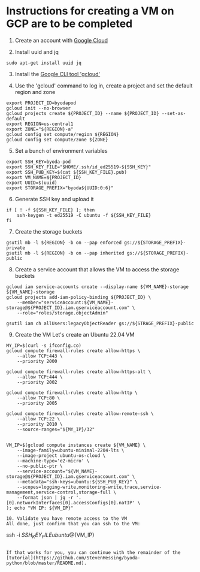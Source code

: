 # Instructions for creating a VM on GCP are to be completed

1. Create an account with [Google Cloud](https://console.cloud.google.com/)

2. Install uuid and jq
```
sudo apt-get install uuid jq
```

3. Install the [Google CLI tool 'gcloud'](https://cloud.google.com/sdk/docs/install)

4. Use the 'gcloud' command to log in, create a project and set the default region and zone
```
export PROJECT_ID=byodapod
gcloud init --no-browser
gcloud projects create ${PROJECT_ID} --name ${PROJECT_ID} --set-as-default
export REGION=us-central1
export ZONE="${REGION}-a"
gcloud config set compute/region ${REGION}
gcloud config set compute/zone ${ZONE}
```

5. Set a bunch of environment variables
```
export SSH_KEY=byoda-pod
export SSH_KEY_FILE="$HOME/.ssh/id_ed25519-${SSH_KEY}"
export SSH_PUB_KEY=$(cat ${SSH_KEY_FILE}.pub)
export VM_NAME=${PROJECT_ID}
export UUID=$(uuid)
export STORAGE_PREFIX="byoda${UUID:0:6}"
```

6. Generate SSH key and upload it
```
if [ ! -f ${SSH_KEY_FILE} ]; then
    ssh-keygen -t ed25519 -C ubuntu -f ${SSH_KEY_FILE}
fi
```

7. Create the storage buckets
```
gsutil mb -l ${REGION} -b on --pap enforced gs://${STORAGE_PREFIX}-private
gsutil mb -l ${REGION} -b on --pap inherited gs://${STORAGE_PREFIX}-public
```

8. Create a service account that allows the VM to access the storage buckets
```
gcloud iam service-accounts create --display-name ${VM_NAME}-storage ${VM_NAME}-storage
gcloud projects add-iam-policy-binding ${PROJECT_ID} \
    --member="serviceAccount:${VM_NAME}-storage@${PROJECT_ID}.iam.gserviceaccount.com" \
    --role="roles/storage.objectAdmin"

gsutil iam ch allUsers:legacyObjectReader gs://${STRAGE_PREFIX}-public

```
9. Create the VM
Let's create an Ubuntu 22.04 VM
```
MY_IP=$(curl -s ifconfig.co)
gcloud compute firewall-rules create allow-https \
    --allow TCP:443 \
    --priority 2000

gcloud compute firewall-rules create allow-https-alt \
    --allow TCP:444 \
    --priority 2002

gcloud compute firewall-rules create allow-http \
    --allow TCP:80 \
    --priority 2005

gcloud compute firewall-rules create allow-remote-ssh \
    --allow TCP:22 \
    --priority 2010 \
    --source-ranges="${MY_IP}/32"


VM_IP=$(gcloud compute instances create ${VM_NAME} \
    --image-family=ubuntu-minimal-2204-lts \
    --image-project ubuntu-os-cloud \
    --machine-type='e2-micro' \
    --no-public-ptr \
    --service-account="${VM_NAME}-storage@${PROJECT_ID}.iam.gserviceaccount.com" \
    --metadata="ssh-keys=ubuntu:${SSH_PUB_KEY}" \
    --scopes=logging-write,monitoring-write,trace,service-management,service-control,storage-full \
    --format json | jq -r '.[0].networkInterfaces[0].accessConfigs[0].natIP' \
); echo "VM IP: ${VM_IP}"

10. Validate you have remote access to the VM
All done, just confirm that you can ssh to the VM:
```
ssh -i ${SSH_KEY_FILE} ubuntu@${VM_IP}
```

If that works for you, you can continue with the remainder of the [tutorial](https://github.com/StevenHessing/byoda-python/blob/master/README.md).

